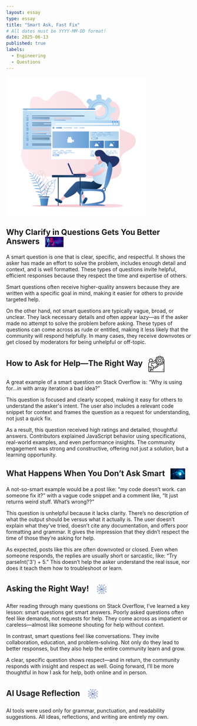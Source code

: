 ```yaml
---
layout: essay
type: essay
title: "Smart Ask, Fast Fix"
# All dates must be YYYY-MM-DD format!
date: 2025-06-13
published: true
labels:
  - Engineering
  - Questions
---
```

<img width="380px" class="rounded float-start pe-3" src="../img/Breaking Bugs/softwareengineer.png">
  
## Why Clarify in Questions Gets You Better Answers <img src="../img/Breaking Bugs/undercover.png" width="50px" style="vertical-align: middle; margin-left: 10px;">

A smart question is one that is clear, specific, and respectful. It shows the asker has made an effort to solve the problem, includes enough detail and context, and is well formatted. These types of questions invite helpful, efficient responses because they respect the time and expertise of others.

Smart questions often receive higher-quality answers because they are written with a specific goal in mind, making it easier for others to provide targeted help.

On the other hand, not smart questions are typically vague, broad, or unclear. They lack necessary details and often appear lazy—as if the asker made no attempt to solve the problem before asking. These types of questions can come across as rude or entitled, making it less likely that the community will respond helpfully. In many cases, they receive downvotes or get closed by moderators for being unhelpful or off-topic.

## How to Ask for Help—The Right Way <img src="../img/Breaking Bugs/challenge.png" width="45px" style="vertical-align: middle; margin-left: 10px;">

A great example of a smart question on Stack Overflow is:
“Why is using for...in with array iteration a bad idea?”

This question is focused and clearly scoped, making it easy for others to understand the asker's intent. The user also includes a relevant code snippet for context and frames the question as a request for understanding, not just a quick fix.

As a result, this question received high ratings and detailed, thoughtful answers. Contributors explained JavaScript behavior using specifications, real-world examples, and even performance insights. The community engagement was strong and constructive, offering not just a solution, but a learning opportunity.

## What Happens When You Don’t Ask Smart <img src="../img/Breaking Bugs/cybersecurity.png" width="40px" style="vertical-align: middle; margin-left: 10px;">

A not-so-smart example would be a post like:
“my code doesn’t work. can someone fix it?”
with a vague code snippet and a comment like,
“It just returns weird stuff. What’s wrong??”

This question is unhelpful because it lacks clarity. There’s no description of what the output should be versus what it actually is. The user doesn’t explain what they’ve tried, doesn’t cite any documentation, and offers poor formatting and grammar. It gives the impression that they didn’t respect the time of those they’re asking for help.

As expected, posts like this are often downvoted or closed. Even when someone responds, the replies are usually short or sarcastic, like:
“Try parseInt('3') + 5.”
This doesn’t help the asker understand the real issue, nor does it teach them how to troubleshoot or learn.

## Asking the Right Way! <img src="../img/typescript/AI.png" width="40px" style="vertical-align: middle; margin-left: 10px;">

After reading through many questions on Stack Overflow, I’ve learned a key lesson: smart questions get smart answers. Poorly asked questions often feel like demands, not requests for help. They come across as impatient or careless—almost like someone shouting for help without context.

In contrast, smart questions feel like conversations. They invite collaboration, education, and problem-solving. Not only do they lead to better responses, but they also help the entire community learn and grow.

A clear, specific question shows respect—and in return, the community responds with insight and respect as well. Going forward, I’ll be more thoughtful in how I ask for help, both online and in person.

## AI Usage Reflection <img src="../img/typescript/AI.png" width="40px" style="vertical-align: middle; margin-left: 10px;">

AI tools were used only for grammar, punctuation, and readability suggestions. All ideas, reflections, and writing are entirely my own.
